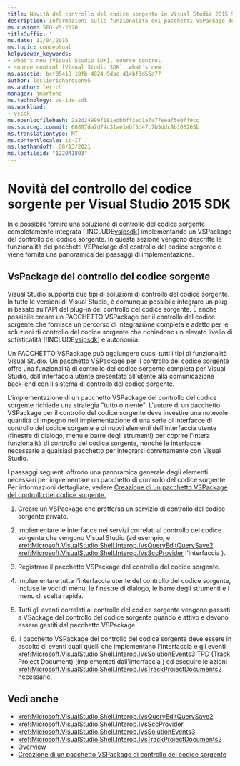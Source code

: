 ```yaml
---
title: Novità del controllo del codice sorgente in Visual Studio 2015 SDK | Microsoft Docs
description: Informazioni sulle funzionalità dei pacchetti VSPackage del controllo del codice sorgente ed esaminare una panoramica dei passaggi di implementazione.
ms.custom: SEO-VS-2020
titleSuffix: ''
ms.date: 11/04/2016
ms.topic: conceptual
helpviewer_keywords:
- what's new [Visual Studio SDK], source control
- source control [Visual Studio SDK], what's new
ms.assetid: bcf85418-18fb-4824-9dae-d14bf3d56a77
author: leslierichardson95
ms.author: lerich
manager: jmartens
ms.technology: vs-ide-sdk
ms.workload:
- vssdk
ms.openlocfilehash: 2a2d24999f181edbbff3ed1a7a77eeaf5e0ff9cc
ms.sourcegitcommit: 68897da7d74c31ae1ebf5d47c7b5ddc9b108265b
ms.translationtype: MT
ms.contentlocale: it-IT
ms.lasthandoff: 08/13/2021
ms.locfileid: "122041893"
---
```

# <a name="whats-new-in-source-control-for-the-visual-studio-2015-sdk"></a>Novità del controllo del codice sorgente per Visual Studio 2015 SDK

In è possibile fornire una soluzione di controllo del codice sorgente completamente integrata [!INCLUDE[vsipsdk](../../extensibility/includes/vsipsdk_md.md)] implementando un VSPackage del controllo del codice sorgente. In questa sezione vengono descritte le funzionalità dei pacchetti VSPackage del controllo del codice sorgente e viene fornita una panoramica dei passaggi di implementazione.

## <a name="the-source-control-vspackage"></a>VsPackage del controllo del codice sorgente

Visual Studio supporta due tipi di soluzioni di controllo del codice sorgente. In tutte le versioni di Visual Studio, è comunque possibile integrare un plug-in basato sull'API del plug-in del controllo del codice sorgente. È anche possibile creare un PACCHETTO VSPackage per il controllo del codice sorgente che fornisce un percorso di integrazione completa e adatto per le soluzioni di controllo del codice sorgente che richiedono un elevato livello di sofisticatità [!INCLUDE[vsipsdk](../../extensibility/includes/vsipsdk_md.md)] e autonomia.

Un PACCHETTO VSPackage può aggiungere quasi tutti i tipi di funzionalità Visual Studio. Un pacchetto VSPackage per il controllo del codice sorgente offre una funzionalità di controllo del codice sorgente completa per Visual Studio, dall'interfaccia utente presentata all'utente alla comunicazione back-end con il sistema di controllo del codice sorgente.

L'implementazione di un pacchetto VSPackage del controllo del codice sorgente richiede una strategia "tutto o niente". L'autore di un pacchetto VSPackage per il controllo del codice sorgente deve investire una notevole quantità di impegno nell'implementazione di una serie di interfacce di controllo del codice sorgente e di nuovi elementi dell'interfaccia utente (finestre di dialogo, menu e barre degli strumenti) per coprire l'intera funzionalità di controllo del codice sorgente, nonché le interfacce necessarie a qualsiasi pacchetto per integrarsi correttamente con Visual Studio.

I passaggi seguenti offrono una panoramica generale degli elementi necessari per implementare un pacchetto di controllo del codice sorgente. Per informazioni dettagliate, vedere [Creazione di un pacchetto VSPackage del controllo del codice sorgente.](../../extensibility/internals/creating-a-source-control-vspackage.md)

1. Creare un VSPackage che proffersa un servizio di controllo del codice sorgente privato.

2. Implementare le interfacce nei servizi correlati al controllo del codice sorgente che vengono Visual Studio (ad esempio, e <xref:Microsoft.VisualStudio.Shell.Interop.IVsQueryEditQuerySave2> <xref:Microsoft.VisualStudio.Shell.Interop.IVsSccProvider> l'interfaccia ).

3. Registrare il pacchetto VSPackage del controllo del codice sorgente.

4. Implementare tutta l'interfaccia utente del controllo del codice sorgente, incluse le voci di menu, le finestre di dialogo, le barre degli strumenti e i menu di scelta rapida.

5. Tutti gli eventi correlati al controllo del codice sorgente vengono passati a VSackage del controllo del codice sorgente quando è attivo e devono essere gestiti dal pacchetto VSPackage.

6. Il pacchetto VSPackage del controllo del codice sorgente deve essere in ascolto di eventi quali quelli che implementano l'interfaccia e gli eventi <xref:Microsoft.VisualStudio.Shell.Interop.IVsSolutionEvents3> TPD (Track Project Document) (implementati dall'interfaccia ) ed eseguire le azioni <xref:Microsoft.VisualStudio.Shell.Interop.IVsTrackProjectDocuments2> necessarie.

## <a name="see-also"></a>Vedi anche

- <xref:Microsoft.VisualStudio.Shell.Interop.IVsQueryEditQuerySave2>
- <xref:Microsoft.VisualStudio.Shell.Interop.IVsSccProvider>
- <xref:Microsoft.VisualStudio.Shell.Interop.IVsSolutionEvents3>
- <xref:Microsoft.VisualStudio.Shell.Interop.IVsTrackProjectDocuments2>
- [Overview](../../extensibility/internals/source-control-integration-overview.md)
- [Creazione di un pacchetto VSPackage di controllo del codice sorgente](../../extensibility/internals/creating-a-source-control-vspackage.md)
